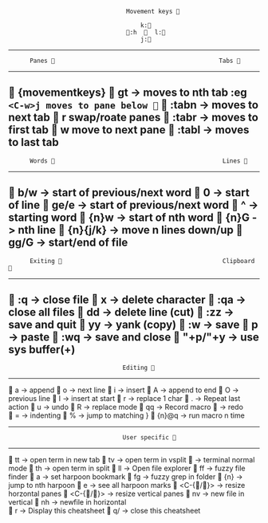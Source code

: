 
                                     Movement keys 

                                         k: 
                                     :h    l:
                                         j: 
-------------------------------------------------------------------------------------
          Panes                                               Tabs 
-------------------------------------------------------------------------------------
    <C-w>{movementkeys}                              <n>gt   -> moves to nth tab 
       :eg `<C-w>j moves to pane below `             :tabn   -> moves to next tab 
   <C-w>r swap/roate panes                           :tabr   -> moves to first tab
   <C-w>w move to next pane                          :tabl   -> moves to last tab
-------------------------------------------------------------------------------------
          Words                                                Lines 
-------------------------------------------------------------------------------------
   b/w        ->   start of previous/next word       0       ->  start of line
   ge/e       ->   start of previous/next word       ^       ->  starting word
   {n}w       ->   start of nth word                 {n}G    ->  nth line
   {n}{j/k}   ->   move n lines down/up              gg/G    ->  start/end of file
-------------------------------------------------------------------------------------
          Exiting                                              Clipboard 
-------------------------------------------------------------------------------------
   :q        ->   close file                        x       ->  delete character
   :qa       ->   close all files                   dd      ->  delete line (cut)
   :zz       ->   save and quit                     yy      ->  yank (copy)
   :w        ->   save                              p       ->  paste
   :wq       ->   save and close                    "+p/"+y ->  use sys buffer(+)
-------------------------------------------------------------------------------------
                                    Editing 
-------------------------------------------------------------------------------------
   a   -> append            o  -> next line             i     ->  insert
   A   -> append to end     O  -> previous line         I     ->  insert at start 
   r   -> replace 1 char    .  -> Repeat last action    u     ->  undo
   R   -> replace mode      qq -> Record macro          <C-r> ->  redo   
   =   -> indenting         %  -> jump to matching }    {n}@q ->  run macro n time

-------------------------------------------------------------------------------------
                                    User specific  
-------------------------------------------------------------------------------------
   <Space>tt   -> open term in new tab      <Space>tv   -> open term in vsplit
   <Esc>       -> terminal normal mode      <Space>th   -> open term in split
   <Space>ll   -> Open file explorer        <Space>ff   -> fuzzy file finder 
   <Space>a    -> set harpoon bookmark      <Space>fg   -> fuzzy grep in folder
   <Space>{n}  -> jump to nth harpoon       <Space>e    -> see all harpoon marks
   <C-{/}>   -> resize horzontal panes    <C-{/}>   -> resize vertical  panes 
   <Space>nv   -> new file in vertical      <Space>nh   -> newfile in horizontal  
   <Space>r    -> Display this cheatsheet   q/<Esc>     -> close this cheatsheet  
